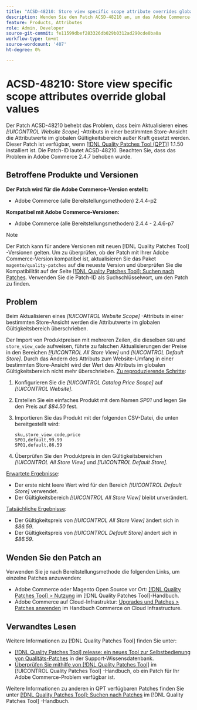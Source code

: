 ```yaml
---
title: "ACSD-48210: Store view specific scope attribute overrides global values"
description: Wenden Sie den Patch ACSD-48210 an, um das Adobe Commerce-Problem zu beheben, das beim Aktualisieren eines *[!UICONTROL Website Scope]* -Attributs in einer bestimmten Store-Ansicht auftritt, wodurch die Attributwerte im globalen Gültigkeitsbereich außer Kraft gesetzt werden.
feature: Products, Attributes
role: Admin, Developer
source-git-commit: fe11599dbef283326db029b0312ad290cde0ba0a
workflow-type: tm+mt
source-wordcount: '407'
ht-degree: 0%

---
```


# ACSD-48210: Store view specific scope attributes override global values

Der Patch ACSD-48210 behebt das Problem, dass beim Aktualisieren eines *[!UICONTROL Website Scope]* -Attributs in einer bestimmten Store-Ansicht die Attributwerte im globalen Gültigkeitsbereich außer Kraft gesetzt werden. Dieser Patch ist verfügbar, wenn [[!DNL Quality Patches Tool (QPT)]](https://experienceleague.adobe.com/en/docs/commerce-knowledge-base/kb/announcements/commerce-announcements/magento-quality-patches-released-new-tool-to-self-serve-quality-patches) 1.1.50 installiert ist. Die Patch-ID lautet ACSD-48210. Beachten Sie, dass das Problem in Adobe Commerce 2.4.7 behoben wurde.

## Betroffene Produkte und Versionen

**Der Patch wird für die Adobe Commerce-Version erstellt:**

* Adobe Commerce (alle Bereitstellungsmethoden) 2.4.4-p2

**Kompatibel mit Adobe Commerce-Versionen:**

* Adobe Commerce (alle Bereitstellungsmethoden) 2.4.4 - 2.4.6-p7

>[!NOTE]
>
>Der Patch kann für andere Versionen mit neuen [!DNL Quality Patches Tool] -Versionen gelten. Um zu überprüfen, ob der Patch mit Ihrer Adobe Commerce-Version kompatibel ist, aktualisieren Sie das Paket `magento/quality-patches` auf die neueste Version und überprüfen Sie die Kompatibilität auf der Seite [[!DNL Quality Patches Tool]: Suchen nach Patches](https://experienceleague.adobe.com/tools/commerce-quality-patches/index.html). Verwenden Sie die Patch-ID als Suchschlüsselwort, um den Patch zu finden.

## Problem

Beim Aktualisieren eines *[!UICONTROL Website Scope]* -Attributs in einer bestimmten Store-Ansicht werden die Attributwerte im globalen Gültigkeitsbereich überschrieben.

Der Import von Produktpreisen mit mehreren Zeilen, die dieselben `SKU` und `store_view_code` aufweisen, führte zu falschen Aktualisierungen der Preise in den Bereichen *[!UICONTROL All Store View]* und *[!UICONTROL Default Store]*. Durch das Ändern des Attributs zum Website-Umfang in einer bestimmten Store-Ansicht wird der Wert des Attributs im globalen Gültigkeitsbereich nicht mehr überschrieben.
<u>Zu reproduzierende Schritte</u>:

1. Konfigurieren Sie die *[!UICONTROL Catalog Price Scope]* auf *[!UICONTROL Website]*.
1. Erstellen Sie ein einfaches Produkt mit dem Namen *SP01* und legen Sie den Preis auf *$84.50* fest.
1. Importieren Sie das Produkt mit der folgenden CSV-Datei, die unten bereitgestellt wird:

   ```
   sku,store_view_code,price
   SP01,default,99.99
   SP01,default,86.59
   ```

1. Überprüfen Sie den Produktpreis in den Gültigkeitsbereichen *[!UICONTROL All Store View]* und *[!UICONTROL Default Store]*.

<u>Erwartete Ergebnisse</u>:

* Der erste nicht leere Wert wird für den Bereich *[!UICONTROL Default Store]* verwendet.
* Der Gültigkeitsbereich *[!UICONTROL All Store View]* bleibt unverändert.

<u>Tatsächliche Ergebnisse</u>:

* Der Gültigkeitspreis von *[!UICONTROL All Store View]* ändert sich in *$86.59*.
* Der Gültigkeitspreis von *[!UICONTROL Default Store]* ändert sich in *$86.59*.

## Wenden Sie den Patch an

Verwenden Sie je nach Bereitstellungsmethode die folgenden Links, um einzelne Patches anzuwenden:

* Adobe Commerce oder Magento Open Source vor Ort: [[!DNL Quality Patches Tool] > Nutzung](/help/tools/quality-patches-tool/usage.md) im [!DNL Quality Patches Tool]-Handbuch.
* Adobe Commerce auf Cloud-Infrastruktur: [Upgrades und Patches > Patches anwenden](https://experienceleague.adobe.com/docs/commerce-cloud-service/user-guide/develop/upgrade/apply-patches.html) im Handbuch Commerce on Cloud Infrastructure.

## Verwandtes Lesen

Weitere Informationen zu [!DNL Quality Patches Tool] finden Sie unter:

* [[!DNL Quality Patches Tool] release: ein neues Tool zur Selbstbedienung von Qualitäts-Patches](https://experienceleague.adobe.com/en/docs/commerce-knowledge-base/kb/announcements/commerce-announcements/magento-quality-patches-released-new-tool-to-self-serve-quality-patches) in der Support-Wissensdatenbank.
* [Überprüfen Sie mithilfe von  [!DNL Quality Patches Tool]](/help/tools/quality-patches-tool/patches-available-in-qpt/check-patch-for-magento-issue-with-magento-quality-patches.md) im [!UICONTROL Quality Patches Tool] -Handbuch, ob ein Patch für Ihr Adobe Commerce-Problem verfügbar ist.


Weitere Informationen zu anderen in QPT verfügbaren Patches finden Sie unter [[!DNL Quality Patches Tool]: Suchen nach Patches](https://experienceleague.adobe.com/tools/commerce-quality-patches/index.html) im [!DNL Quality Patches Tool] -Handbuch.
